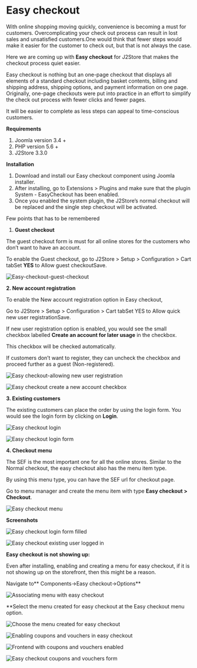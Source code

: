 # Easy checkout

With online shopping moving quickly, convenience is becoming a must for customers. Overcomplicating your check out process can result in lost sales and unsatisfied customers.One would think that fewer steps would make it easier for the customer to check out, but that is not always the case.

Here we are coming up with **Easy checkout** for J2Store that makes the checkout process quiet easier.

Easy checkout is nothing but an one-page checkout that displays all elements of a standard checkout including basket contents, billing and shipping address, shipping options, and payment information on one page. Originally, one-page checkouts were put into practice in an effort to simplify the check out process with fewer clicks and fewer pages.

It will be easier to complete as less steps can appeal to time-conscious customers.

**Requirements**

1. Joomla version 3.4 +
2. PHP version 5.6 +
3. J2Store 3.3.0

**Installation**

1. Download and install our Easy checkout component using Joomla installer.
2. After installing, go to Extensions &gt; Plugins and make sure that the plugin System - EasyCheckout has been enabled.
3. Once you enabled the system plugin, the J2Store’s normal checkout will be replaced and the single step checkout will be activated.

Few points that has to be remembered

1. **Guest checkout**

The guest checkout form is must for all online stores for the customers who don’t want to have an account.

To enable the Guest checkout, go to J2Store &gt; Setup &gt; Configuration &gt; Cart tabSet **YES** to Allow guest checkoutSave. 

![Easy-checkout-guest-checkout](https://raw.githubusercontent.com/j2store/doc-images/master/easy-checkout/easy-checkout/easycheckout-guest.png)

**2. New account registration**

To enable the New account registration option in Easy checkout,

Go to J2Store &gt; Setup &gt; Configuration &gt; Cart tabSet YES to Allow quick new user registrationSave.

If new user registration option is enabled, you would see the small checkbox labelled **Create an account for later usage** in the checkbox.

This checkbox will be checked automatically.

 If customers don’t want to register, they can uncheck the checkbox and proceed further as a guest \(Non-registered\).

![Easy checkout-allowing new user registration](https://raw.githubusercontent.com/j2store/doc-images/master/easy-checkout/easy-checkout/easycheckout-allow-user-registration-frontend.png)

![Easy checkout create a new account checkbox](https://raw.githubusercontent.com/j2store/doc-images/master/easy-checkout/easy-checkout/easycheckout-unselectbox-creating-new-acc.png)

**3. Existing customers**

The existing customers can place the order by using the login form. You would see the login form by clicking on **Login**.

 

![Easy checkout login](https://raw.githubusercontent.com/j2store/doc-images/master/easy-checkout/easy-checkout/easycheckout-login.png)

![Easy checkout login form](https://raw.githubusercontent.com/j2store/doc-images/master/easy-checkout/easy-checkout/easycheckout-loginform.png)

**4. Checkout menu**

The SEF is the most important one for all the online stores. Similar to the Normal checkout, the easy checkout also has the menu item type.

By using this menu type, you can have the SEF url for checkout page.

Go to menu manager and create the menu item with type **Easy checkout &gt; Checkout**.

![Easy checkout menu](https://raw.githubusercontent.com/j2store/doc-images/master/easy-checkout/easy-checkout/easycheckout-menu.png)

**Screenshots**  

![Easy checkout login form filled](https://raw.githubusercontent.com/j2store/doc-images/master/easy-checkout/easy-checkout/easycheckout-loginform-filled.png)

![Easy checkout existing user logged in](https://raw.githubusercontent.com/j2store/doc-images/master/easy-checkout/easy-checkout/easycheckout-existing-user.png)

**Easy checkout is not showing up:**

Even after installing, enabling and creating a menu for easy checkout, if it is not showing up on the storefront, then this might be a reason.

Navigate to\*\* Components-&gt;Easy checkout-&gt;Options\*\*

![Associating menu with easy checkout](https://raw.githubusercontent.com/j2store/doc-images/master/easy-checkout/easy-checkout/easy-checkout-associate-menu.png)

\*\*Select the menu created for easy checkout at the Easy checkout menu option.

![Choose the menu created for easy checkout](https://raw.githubusercontent.com/j2store/doc-images/master/easy-checkout/easy-checkout/easy-checkout-choose-menu.png)

  

![Enabling coupons and vouchers in easy checkout](https://raw.githubusercontent.com/j2store/doc-images/master/easy-checkout/easy-checkout/easy-checkout-enabling-coupons-vouchers.png)

![Frontend with coupons and vouchers enabled](https://raw.githubusercontent.com/j2store/doc-images/master/easy-checkout/easy-checkout/easy-checkout-coupons-vouchers-frontend.png)

![Easy checkout coupons and vouchers form](https://raw.githubusercontent.com/j2store/doc-images/master/easy-checkout/easy-checkout/easy-checkout-coupons-vouchers-clicked.png)

